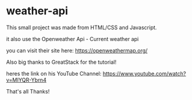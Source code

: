 # weather-api

This small project was made from HTML/CSS and Javascript.

it also use the Openweather Api - Current weather api

you can visit their site here: https://openweathermap.org/

Also big thanks to GreatStack for the tutorial!

heres the link on his YouTube Channel: https://www.youtube.com/watch?v=MIYQR-Ybrn4

That's all Thanks!

